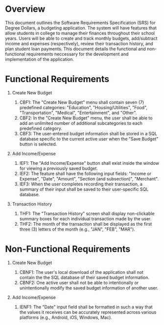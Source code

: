 # Overview

This document outlines the Software Requirements Specification (SRS) for Degree Dollars, a budgeting application. The system will have features that allow students in college to manage their finances throughout their school years. Users will be able to create and track monthly budgets, add/subtract income and expenses (respectively), review their transaction history, and plan student loan payments. This document details the functional and non-functional requirements neccessary for the development and implementation of the application.

# Functional Requirements
1. Create New Budget
    1. CBF1: The "Create New Budget" menu shall contain seven (7) predefined categories: "Education", "Housing/Utilities", "Food", "Transportation", "Medical", "Entertainment", and "Other".
    2. CBF2: In the "Create New Budget" menu, the user shall be able to add an unlimited number of additional subcategories to each predefined category. 
    3. CBF3: The user-entered budget information shall be stored in a SQL database specific to the current active user when the "Save Budget" button is selected.

2. Add Income/Expense
    1. IEF1: The "Add Income/Expense" button shall exist inside the window for viewing a previously saved budget.
    2. IEF2: The feature shall have the following input fields: "Income or Expense", "Date", "Amount", "Section (and subsection)", "Merchant".
    3. IEF3: When the user completes recording their transaction, a summary of their input shall be saved to their user-specific SQL database.

3. Transaction History
    1. THF1: The "Transaction History" screen shall display non-clickable summary boxes for each individual transaction made by the user.
    2. THF2: The month of the transaction shall be displayed as the first three (3) letters of the month (e.g., "JAN", "FEB", "MAR").

# Non-Functional Requirements
1. Create New Budget
    1. CBNF1: The user's local download of the application shall not contain the the SQL database of their saved budget information.
    2. CBNF2: One active user shall not be able to intentionally or unintentionally modify the saved budget information of another user.

2. Add Income/Expense
    1. IENF1: The "Date" input field shall be formatted in such a way that the values it receives can be accurately represented across various platforms (e.g., Android, iOS, Windows, Mac).

